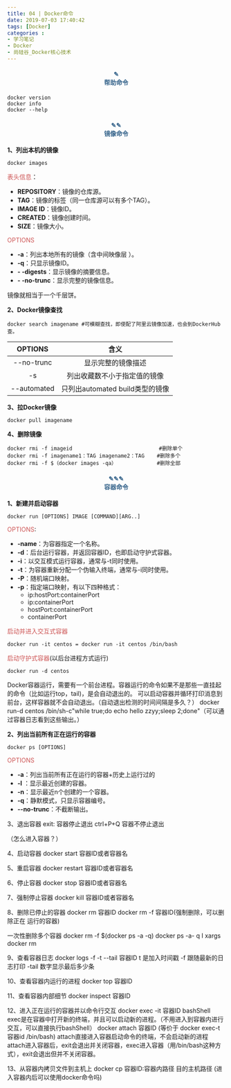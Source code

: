```yaml
---
title: 04 | Docker命令
date: 2019-07-03 17:40:42
tags: [Docker]
categories :
- 学习笔记
- Docker
- 尚硅谷_Docker核心技术
---
```


#### <center><font color = "#36648B">✎</font><br/><font color = "#36648B">帮助命令</font></center>
```
docker version
docker info
docker --help
```

#### <center><font color = "#36648B">✎✎</font><br/><font color = "#36648B">镜像命令</font></center>
**1、列出本机的镜像**
```
docker images
```
<font color = "#CD5555">表头信息</font>：
- **REPOSITORY**：镜像的仓库源。              
- **TAG**：镜像的标签（同一仓库源可以有多个TAG）。 
- **IMAGE ID**：镜像ID。                 
- **CREATED**：镜像创建时间。              
- **SIZE**：镜像大小。  


<font color = "#CD5555">OPTIONS</font>
- **-a**：列出本地所有的镜像（含中间映像层 ）。
- **-q**：只显示镜像ID。            
- **- -digests**：显示镜像的摘要信息。         
- **- -no-trunc**：显示完整的镜像信息。         

镜像就相当于一个千层饼。


**2、Docker镜像查找**
```
docker search imagename #可模糊查找，即使配了阿里云镜像加速，也会到DockerHub查。
```
|   OPTIONS   |              含义               |
| :---------: | :-----------------------------: |
| --no-trunc  |       显示完整的镜像描述        |
|     -s      |  列出收藏数不小于指定值的镜像   |
| --automated | 只列出automated build类型的镜像 |



**3、拉Docker镜像**
```
docker pull imagename
```

**4、删除镜像**
```
docker rmi -f imageid                            #删除单个
docker rmi -f imagename1：TAG imagename2：TAG    #删除多个
docker rmi -f $（docker images -qa）             #删除全部
```


#### <center><font color = "#36648B">✎✎✎</font><br/><font color = "#36648B">容器命令</font></center>
**1、新建并启动容器**
```
docker run [OPTIONS] IMAGE [COMMAND][ARG..]
```
<font color = "#CD5555">OPTIONS</font>:
- **-name**：为容器指定一个名称。
- **-d**：后台运行容器，并返回容器ID，也即启动守护式容器。
- **-i**：以交互模式运行容器，通常与-t同时使用。
- **-t**：为容器重新分配一个伪输入终端，通常与-i同时使用。
- **-P**：随机端口映射。
- **-p**：指定端口映射，有以下四种格式：
  - ip:hostPort:containerPort 
  - ip:containerPort 
  - hostPort:containerPort 
  - containerPort

<font color = "#CD5555">启动并进入交互式容器</font>
```
docker run -it centos = docker run -it centos /bin/bash
```


<font color = "#CD5555">启动守护式容器</font>(以后台进程方式运行)
```
docker run -d centos
```
Docker容器运行，需要有一个前台进程。容器运行的命令如果不是那些一直挂起的命令（比如运行top，tail)，是会自动退出的。
可以启动容器并循环打印消息到前台，这样容器就不会自动退出。（自动退出检测的时间间隔是多久？）
docker run-d centos /bin/sh-c"while true;do echo hello zzyy;sleep 2;done"（可以通过容器日志看到这些输出。）


**2、列出当前所有正在运行的容器**
```
docker ps [OPTIONS]
```
<font color = "#CD5555">OPTIONS</font>
- **-a**：列出当前所有正在运行的容器+历史上运行过的
- **-l** ：显示最近创建的容器。
- **-n**：显示最近n个创建的一个容器。
- **-q**：静默模式，只显示容器编号。
- **--no-trunc**：不截断输出。

3、退出容器
exit: 容器停止退出
ctrl+P+Q 容器不停止退出

（怎么进入容器？）

4、启动容器
docker start 容器ID或者容器名

5、重启容器
docker restart 容器ID或者容器名

6、停止容器
docker stop 容器ID或者容器名

7、强制停止容器
docker kill 容器ID或者容器名

8、删除已停止的容器
docker rm 容器ID
docker rm -f 容器ID(强制删除，可以删除正在 运行的容器)

一次性删除多个容器
docker rm -f $(docker ps -a -q)
docker ps -a- q I xargs docker rm

9、查看容器日志
docker logs -f -t --tail 容器ID
t 是加入时间戳
-f 跟随最新的日志打印
-tail 数字显示最后多少条

10、查看容器内运行的进程
docker top 容器ID

11、查看容器内部细节
docker inspect 容器ID

12、进入正在运行的容器并以命令行交互
docker exec -it 容器ID bashShell
exec是在容器中打开新的终端，并且可以启动新的进程。（不用进入到容器内进行交互，可以直接执行bashShell）
docker attach 容器ID (等价于 docker exec-t 容器id /bin/bash)
attach直接进入容器启动命令的终端，不会启动新的进程
attach进入容器后，exit会退出并关闭容器，exec进入容器（用/bin/bash这种方式），exit会退出但并不关闭容器。


13、从容器内拷贝文件到主机上
docker cp 容器ID:容器内路径 目的主机路径
(进入容器内后可以使用docker命令吗)















